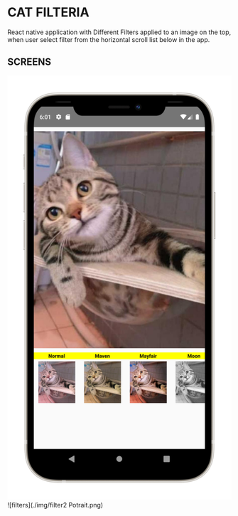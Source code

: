 # CAT FILTERIA

React native application with Different Filters applied to an image on the top, when user select filter from the horizontal scroll list below in the app.

## SCREENS

![filters](./img/filter1Potrait.png)
![filters](./img/filter2 Potrait.png)

